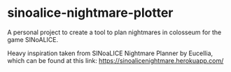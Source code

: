 # sinoalice-nightmare-plotter
A personal project to create a tool to plan nightmares in colosseum for the game SINoALICE.

Heavy inspiration taken from SINoaLICE Nightmare Planner by Eucellia, which can be found at this link:
https://sinoalicenightmare.herokuapp.com/
